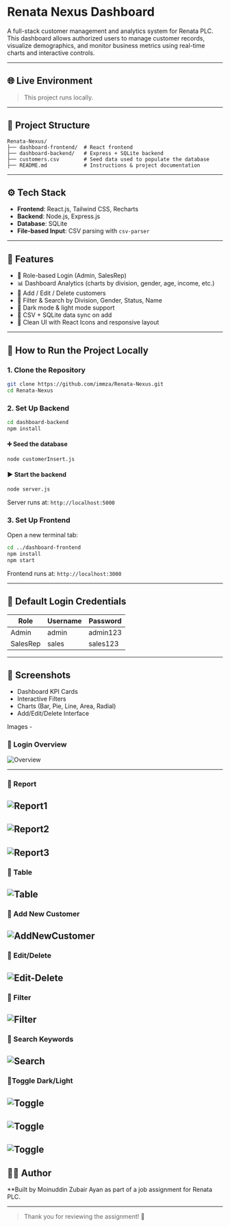 # Renata Nexus Dashboard

A full-stack customer management and analytics system for Renata PLC. This dashboard allows authorized users to manage customer records, visualize demographics, and monitor business metrics using real-time charts and interactive controls.

---

## 🌐 Live Environment

> This project runs locally.

---

## 📁 Project Structure

```
Renata-Nexus/
├── dashboard-frontend/  # React frontend
├── dashboard-backend/   # Express + SQLite backend
├── customers.csv        # Seed data used to populate the database
├── README.md            # Instructions & project documentation
```

---

## ⚙️ Tech Stack

* **Frontend**: React.js, Tailwind CSS, Recharts
* **Backend**: Node.js, Express.js
* **Database**: SQLite
* **File-based Input**: CSV parsing with `csv-parser`

---

## 🚀 Features

* 🔐 Role-based Login (Admin, SalesRep)
* 📊 Dashboard Analytics (charts by division, gender, age, income, etc.)
* 👥 Add / Edit / Delete customers
* 🔎 Filter & Search by Division, Gender, Status, Name
* 🌙 Dark mode & light mode support
* 📁 CSV + SQLite data sync on add
* 🧾 Clean UI with React Icons and responsive layout

---

## 🧪 How to Run the Project Locally

### 1. Clone the Repository

```bash
git clone https://github.com/immza/Renata-Nexus.git
cd Renata-Nexus
```

### 2. Set Up Backend

```bash
cd dashboard-backend
npm install
```

#### ➕ Seed the database

```bash
node customerInsert.js
```

#### ▶️ Start the backend

```bash
node server.js
```

Server runs at: `http://localhost:5000`

### 3. Set Up Frontend

Open a new terminal tab:

```bash
cd ../dashboard-frontend
npm install
npm start
```

Frontend runs at: `http://localhost:3000`

---

## 🔐 Default Login Credentials

| Role     | Username | Password |
| -------- | -------- | -------- |
| Admin    | admin    | admin123 |
| SalesRep | sales    | sales123 |

---

## 📸 Screenshots

* Dashboard KPI Cards
* Interactive Filters
* Charts (Bar, Pie, Line, Area, Radial)
* Add/Edit/Delete Interface

Images - 

 
### 🔷 Login Overview
![Overview](./screenshots/login.png)

---

### 🔷 Report 
![Report1](./screenshots/report1.png)
---

![Report2](./screenshots/report2.png)
---

![Report3](./screenshots/report3.png)
---

### 🔷 Table 

![Table](./screenshots/tables.png)
---

### 🔷 Add New Customer

![AddNewCustomer](./screenshots/addnew.png)
---

### 🔷 Edit/Delete
![Edit-Delete](./screenshots/editdelete.png)
---

### 🔷 Filter
![Filter](./screenshots/filter.png)
---

### 🔷 Search Keywords
![Search](./screenshots/search.png)
---

### 🔷Toggle Dark/Light
![Toggle](./screenshots/toggledark.png)
---

![Toggle](./screenshots/togglelight1.png)
---

![Toggle](./screenshots/togglelight2.png)
---





## 👨‍💻 Author

**Built by Moinuddin Zubair Ayan as part of a job assignment for Renata PLC.

---
> Thank you for reviewing the assignment! 🙌

